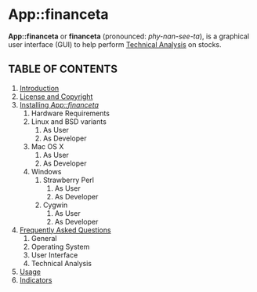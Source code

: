 # App::financeta

**App::financeta** or **financeta** (pronounced: _phy-nan-see-ta_), is a graphical user interface (GUI) to
help perform [Technical Analysis](https://en.wikipedia.org/wiki/Technical_analysis)
on stocks.


## TABLE OF CONTENTS

1. [Introduction](/financeta/intro.html)
1. [License and Copyright](/financeta/license.html)
1. [Installing _App::financeta_](/financeta/install.html)
    1. Hardware Requirements
    1. Linux and BSD variants
        1. As User
        1. As Developer
    1. Mac OS X
        1. As User
        1. As Developer
    1. Windows
        1. Strawberry Perl
            1. As User
            1. As Developer
        1. Cygwin
            1. As User
            1. As Developer
1. [Frequently Asked Questions](/financeta/faq.html)
    1. General
    1. Operating System
    1. User Interface
    1. Technical Analysis
1. [Usage](/financeta/usage.html)
1. [Indicators](/financeta/indicators.html)
